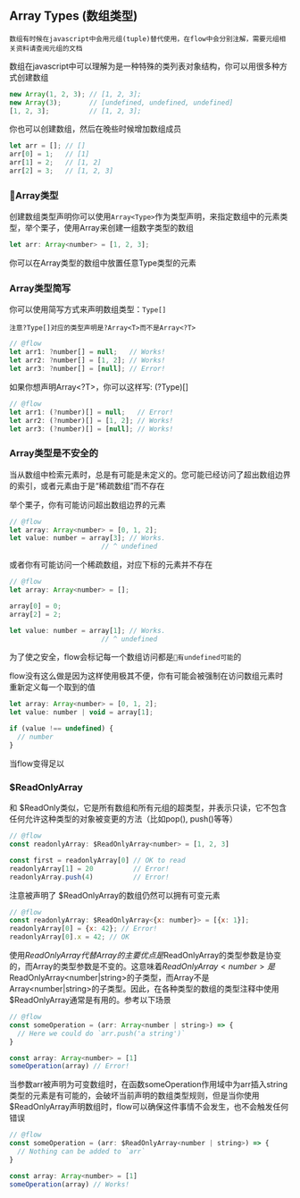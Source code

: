 ## Array Types (数组类型)

`数组有时候在javascript中会用元组(tuple)替代使用，在flow中会分别注解，需要元组相关资料请查阅元组的文档`

数组在javascript中可以理解为是一种特殊的类列表对象结构，你可以用很多种方式创建数组

```javascript
new Array(1, 2, 3); // [1, 2, 3];
new Array(3);       // [undefined, undefined, undefined]
[1, 2, 3];          // [1, 2, 3];
```

你也可以创建数组，然后在晚些时候增加数组成员

```javascript
let arr = []; // []
arr[0] = 1;   // [1]
arr[1] = 2;   // [1, 2]
arr[2] = 3;   // [1, 2, 3]
```

### Array类型

创建数组类型声明你可以使用`Array<Type>`作为类型声明，来指定数组中的元素类型，举个栗子，使用Array<number>来创建一组数字类型的数组

```javascript
let arr: Array<number> = [1, 2, 3];
```

你可以在Array<Type>类型的数组中放置任意Type类型的元素

### Array类型简写

你可以使用简写方式来声明数组类型：`Type[]`

`注意?Type[]对应的类型声明是?Array<T>而不是Array<?T>`

```javascript
// @flow
let arr1: ?number[] = null;   // Works!
let arr2: ?number[] = [1, 2]; // Works!
let arr3: ?number[] = [null]; // Error!
```

如果你想声明Array<?T>，你可以这样写: (?Type)[]

```javascript
// @flow
let arr1: (?number)[] = null;   // Error!
let arr2: (?number)[] = [1, 2]; // Works!
let arr3: (?number)[] = [null]; // Works!
```

### Array类型是不安全的

当从数组中检索元素时，总是有可能是未定义的。您可能已经访问了超出数组边界的索引，或者元素由于是“稀疏数组”而不存在

举个栗子，你有可能访问超出数组边界的元素

```javascript
// @flow
let array: Array<number> = [0, 1, 2];
let value: number = array[3]; // Works.
                       // ^ undefined
```
或者你有可能访问一个稀疏数组，对应下标的元素并不存在

```javascript
// @flow
let array: Array<number> = [];

array[0] = 0;
array[2] = 2;

let value: number = array[1]; // Works.
                       // ^ undefined
```

为了使之安全，flow会标记每一个数组访问都是`有undefined可能`的

flow没有这么做是因为这样使用极其不便，你有可能会被强制在访问数组元素时重新定义每一个取到的值

```javascript
let array: Array<number> = [0, 1, 2];
let value: number | void = array[1];

if (value !== undefined) {
  // number
}
```

当flow变得足以

### $ReadOnlyArray<T>

和 $ReadOnly<T>类似，它是所有数组和所有元组的超类型，并表示只读，它不包含任何允许这种类型的对象被变更的方法（比如pop(), push()等等）

```javascript
// @flow
const readonlyArray: $ReadOnlyArray<number> = [1, 2, 3]

const first = readonlyArray[0] // OK to read
readonlyArray[1] = 20          // Error!
readonlyArray.push(4)          // Error!
```

注意被声明了 $ReadOnlyArray<T>的数组仍然可以拥有可变元素

```javascript
// @flow
const readonlyArray: $ReadOnlyArray<{x: number}> = [{x: 1}];
readonlyArray[0] = {x: 42}; // Error!
readonlyArray[0].x = 42; // OK
```

使用$ReadOnlyArray代替Array的主要优点是$ReadOnlyArray的类型参数是协变的，而Array的类型参数是不变的。这意味着$ReadOnlyArray<number>是$ReadOnlyArray<number|string>的子类型，而Array<number>不是Array<number|string>的子类型。因此，在各种类型的数组的类型注释中使用$ReadOnlyArray通常是有用的。参考以下场景

```javascript
// @flow
const someOperation = (arr: Array<number | string>) => {
  // Here we could do `arr.push('a string')`
}

const array: Array<number> = [1]
someOperation(array) // Error!

```

当参数arr被声明为可变数组时，在函数someOperation作用域中为arr插入string类型的元素是有可能的，会破坏当前声明的数组类型规则，但是当你使用$ReadOnlyArray声明数组时，flow可以确保这件事情不会发生，也不会触发任何错误

```javascript
// @flow
const someOperation = (arr: $ReadOnlyArray<number | string>) => {
  // Nothing can be added to `arr`
}

const array: Array<number> = [1]
someOperation(array) // Works!
```
